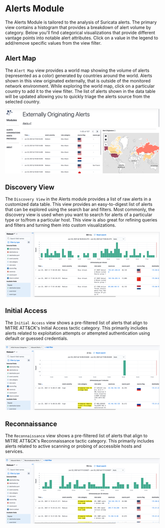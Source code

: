 # Alerts Module

The Alerts Module is tailored to the analysis of Suricata alerts.  The primary view contains a histogram that provides a breakdown of alert volume by category.  Below you'll find categorical visualizations that provide different vantage points into notable alert attributes.  Click on a value in the legend to add/remove specific values from the view filter.

## Alert Map

The `Alert Map` view provides a world map showing the volume of alerts (represented as a color) generated by countries around the world.  Alerts shown in this view originated externally, that is outside of the monitored network environment.  While exploring the world map, click on a particular country to add it to the view filter.  The list of alerts shown in the data table will be updated allowing you to quickly triage the alerts source from the selected country.  

<p align="center">
    <img src="/data/img/kibana_alerts_map.png" />
</p>

## Discovery View

The `Discovery View` in the Alerts module provides a list of raw alerts in a customized data table.  This view provides an easy-to-digest list of alerts that can be explored using the search bar and filters.  Most commonly, the discovery view is used when you want to search for alerts of a particular type or to/from a particular host.  This view is also great for refining queries and filters and turning them into custom visualizations.   

<p align="center">
    <img src="/data/img/kibana_alerts_discovery_view.png" />
</p>

## Initial Access

The `Initial Access` view shows a pre-filtered list of alerts that align to MITRE ATT&CK's Initial Access tactic category.  This primarily includes alerts related to exploitation attempts or attempted authentication using default or guessed credentials.  

<p align="center">
    <img src="/data/img/kibana_initial_access_view.png" />
</p>


## Reconnaissance

The `Reconnaissance` view shows a pre-filtered list of alerts that align to MITRE ATT&CK's Reconnaissance tactic category.  This primarily includes alerts related to active scanning or probing of accessible hosts and services.  

<p align="center">
    <img src="/data/img/kibana_reconnaissance_view.png" />
</p>
